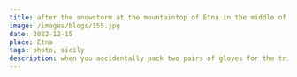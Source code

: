 ```yaml
---
title: after the snowstorm at the mountaintop of Etna in the middle of april
image: /images/blogs/155.jpg
date: 2022-12-15
place: Etna
tags: photo, sicily
description: when you accidentally pack two pairs of gloves for the trip to warm country in the summer and it turns out handy
---
```

